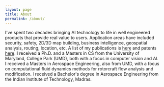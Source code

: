 ```yaml
---
layout: page
title: About
permalink: /about/
---
```

I've spent two decades bringing AI technology to life in well engineered products that provide real value to users. Application areas have included security, safety, 2D/3D map building, business intelligence, geospatial analysis, routing, location, etc. A list of my publications is [here](https://scholar.google.com/citations?hl=en&user=8unqZVkAAAAJ&view_op=list_works&sortby=pubdate) and patents [here](https://patents.google.com/?inventor=Vasudev+Parameswaran&oq=Vasudev+Parameswaran&sort=new). I received a Ph.D. and a Masters in CS from the University of Maryland, College Park (UMD), both with a focus in computer vision and AI. I received a Masters in Aerospace Engineering, also from UMD, with a focus on computational fluid dynamics methods for rotorcraft flow analysis and modification. I received a Bachelor's degree in Aerospace Engineering from the Indian Institute of Technology, Madras.

